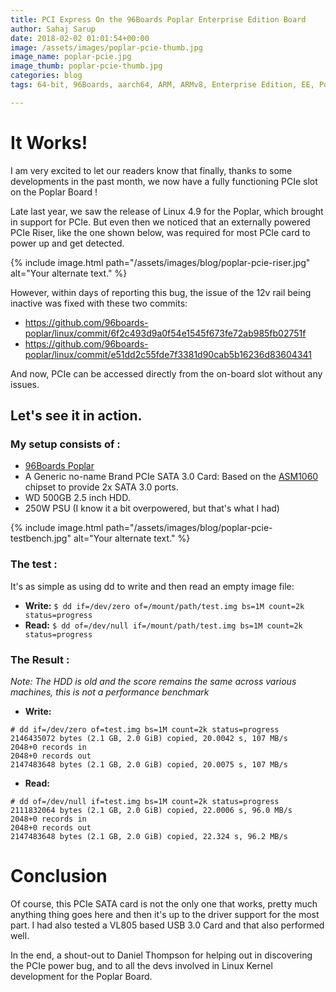 ```yaml
---
title: PCI Express On the 96Boards Poplar Enterprise Edition Board
author: Sahaj Sarup
date: 2018-02-02 01:01:54+00:00
image: /assets/images/poplar-pcie-thumb.jpg
image_name: poplar-pcie.jpg
image_thumb: poplar-pcie-thumb.jpg
categories: blog
tags: 64-bit, 96Boards, aarch64, ARM, ARMv8, Enterprise Edition, EE, Poplar, pcie, sata, usb

---
```


# It Works!
I am very excited to let our readers know that finally, thanks to some developments in the past month, we now have a fully functioning PCIe slot on the Poplar Board !

Late last year, we saw the release of Linux 4.9 for the Poplar, which brought in support for PCIe. But even then we noticed that an externally powered PCIe Riser, like the one shown below, was required for most PCIe card to power up and get detected.

{% include image.html path="/assets/images/blog/poplar-pcie-riser.jpg" alt="Your alternate text." %}

However, within days of reporting this bug, the issue of the 12v rail being inactive was fixed with these two commits:
- https://github.com/96boards-poplar/linux/commit/6f2c493d9a0f54e1545f673fe72ab985fb02751f
- https://github.com/96boards-poplar/linux/commit/e51dd2c55fde7f3381d90cab5b16236d83604341

And now, PCIe can be accessed directly from the on-board slot without any issues.

## Let's see it in action.

### My setup consists of :
- [96Boards Poplar](https://www.96boards.org/product/poplar/)
- A Generic no-name Brand PCIe SATA 3.0 Card: Based on the [ASM1060](http://www.asmedia.com.tw/eng/e_show_products.php?item=118) chipset to provide 2x SATA 3.0 ports.
- WD 500GB 2.5 inch HDD.
- 250W PSU (I know it a bit overpowered, but that's what I had)

{% include image.html path="/assets/images/blog/poplar-pcie-testbench.jpg" alt="Your alternate text." %}

### The test :

It's as simple as using dd to write and then read an empty image file:
- **Write:** ```$ dd if=/dev/zero of=/mount/path/test.img bs=1M count=2k status=progress```
- **Read:** ```$ dd of=/dev/null if=/mount/path/test.img bs=1M count=2k status=progress```

### The Result :

*Note: The HDD is old and the score remains the same across various machines, this is not a performance benchmark*
- **Write:**
```
# dd if=/dev/zero of=test.img bs=1M count=2k status=progress
2146435072 bytes (2.1 GB, 2.0 GiB) copied, 20.0042 s, 107 MB/s
2048+0 records in
2048+0 records out
2147483648 bytes (2.1 GB, 2.0 GiB) copied, 20.0075 s, 107 MB/s
```
- **Read:**
```
# dd of=/dev/null if=test.img bs=1M count=2k status=progress
2111832064 bytes (2.1 GB, 2.0 GiB) copied, 22.0006 s, 96.0 MB/s
2048+0 records in
2048+0 records out
2147483648 bytes (2.1 GB, 2.0 GiB) copied, 22.324 s, 96.2 MB/s
```

# Conclusion
Of course, this PCIe SATA card is not the only one that works, pretty much anything thing goes here and then it's up to the driver support for the most part. I had also tested a VL805 based USB 3.0 Card and that also performed well.

In the end, a shout-out to Daniel Thompson for helping out in discovering the PCIe power bug, and to all the devs involved in Linux Kernel development for the Poplar Board.
